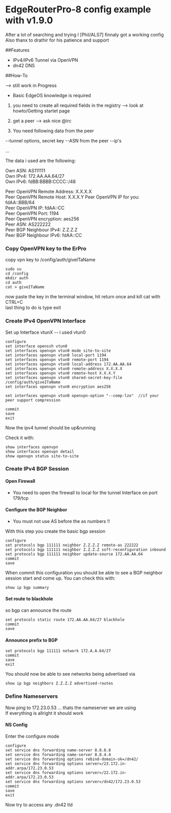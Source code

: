 # EdgeRouterPro-8 config example with v1.9.0 

After a lot of searching and trying I [Phil/ALS7] finnaly got a working config  
Also thanx to drathir for his patience and support


##Features

* IPv4/IPv6 Tunnel via OpenVPN
* dn42 DNS

##How-To

--> still work in Progress

* Basic EdgeOS knowledge is required

1) you need to create all required fields in the registry --> look at howto/Getting startet page

2) get a peer --> ask nice @irc

3) You need following data from the peer

--tunnel options, secret key
--ASN from the peer 
--ip's 

...

The data i used are the following:

Own ASN: AS111111  
Own IPv4: 172.AA.AA.64/27  
Own IPv6: fdBB:BBBB:CCCC::/48  

Peer OpenVPN Remote Address: X.X.X.X    
Peer OpenVPN Remote Host: X.X.X.Y
Peer OpenVPN IP for you: fdAA::BBB/64  
Peer OpenVPN IP: fdAA::CC  
Peer OpenVPN Port: 1194  
Peer OpenVPN encryption: aes256   
Peer ASN: AS222222  
Peer BGP Neighbour IPv4: Z.Z.Z.Z  
Peer BGP Neighbour IPv6: fdAA::CC  


### Copy OpenVPN key to the ErPro

copy vpn key to /config/auth/giveITaName

    sudo su
    cd /config
    mkdir auth
    cd auth
    cat > giveITaName

now paste the key in the terminal window, hit return once and kill cat with CTRL+C  
last thing to do is type exit

### Create IPv4 OpenVPN Interface

Set up Interface vtunX -- i used vtun0

    configure  
    set interface openssh vtun0  
    set interfaces openvpn vtun0 mode site-to-site  
    set interfaces openvpn vtun0 local-port 1194   
    set interfaces openvpn vtun0 remote-port 1194  
    set interfaces openvpn vtun0 local-address 172.AA.AA.64  
    set interfaces openvpn vtun0 remote-address X.X.X.X  
    set interfaces openvpn vtun0 remote-host X.X.X.Y   
    set interfaces openvpn vtun0 shared-secret-key-file /config/auth/giveITaName    
    set interfaces openvpn vtun0 encryption aes256

    set interfaces openvpn vtun0 openvpn-option "--comp-lzo"  //if your peer support compression  
    
    commit   
    save  
    exit  

Now the ipv4 tunnel should be up&running

Check it with:

    show interfaces openvpn    
    show interfaces openvpn detail  
    show openvpn status site-to-site  

### Create IPv4 BGP Session

#### Open Firewall

* You need to open the firewall to local for the tunnel Interface on port 179/tcp

#### Configure the BGP Neighbor

* You must not use AS before the as numbers !!   

With this step you create the basic bgp session  

    configure  
    set protocols bgp 111111 neighbor Z.Z.Z.Z remote-as 222222  
    set protocols bgp 111111 neighbor Z.Z.Z.Z soft-reconfiguration inbound  
    set protocols bgp 111111 neighbor update-source 172.AA.AA.64  
    commit
    save

When commit this configuration you should be able to see a BGP neighbor session start and come up. You can check this with:

    show ip bgp summary

#### Set route to blackhole

so bgp can announce the route

    set protocols static route 172.AA.AA.64/27 blackhole  
    commit  
    save  

#### Announce prefix to BGP

    set protocols bgp 111111 network 172.A.A.64/27  
    commit  
    save  
    exit  

You should now be able to see networks being advertised via

    show ip bgp neighbors Z.Z.Z.Z advertised-routes

### Define Nameservers

Now ping to 172.23.0.53 ... thats the nameserver we are using  
If everything is allright it should work  

#### NS Config

Enter the configure mode

    configure
    set service dns forwarding name-server 8.8.8.8  
    set service dns forwarding name-server 8.8.4.4
    set service dns forwarding options rebind-domain-ok=/dn42/ 
    set service dns forwarding options server=/23.172.in-addr.arpa/172.23.0.53  
    set service dns forwarding options server=/22.172.in-addr.arpa/172.23.0.53  
    set service dns forwarding options server=/dn42/172.23.0.53  
    commit
    save
    exit

Now try to access any .dn42 tld


